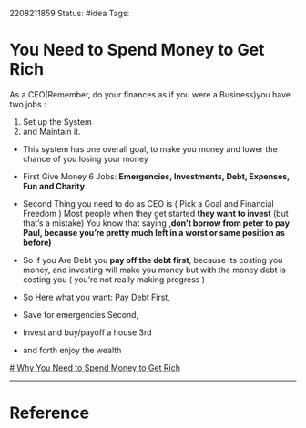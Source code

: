 2208211859
	Status: #idea 
		Tags: 

# You Need to Spend Money to Get Rich


 As a CEO(Remember, do your finances as if you were a Business)you have two jobs :  
1. Set up the System 
2. and Maintain it.

- This system has one overall goal, to make you money and lower the chance of you losing your money 

 - First Give Money 6 Jobs: **Emergencies, Investments, Debt, Expenses, Fun and Charity** 
 - Second Thing you need to do as CEO is ( Pick a Goal and Financial Freedom  ) Most people when they get started **they want to invest** (but that’s a mistake) You know that saying ,**don’t borrow from peter to pay Paul, because you’re pretty much left in a worst or same position as before)** 
 
 - So if you Are Debt you **pay off the debt first**, because its costing you money, and investing will make you money but with the money debt is costing you ( you’re not really making progress )
 - So Here what you want: Pay Debt First, 
 - Save for emergencies Second,
 - Invest and buy/payoff a house 3rd 
 - and forth enjoy the wealth
 
 [# Why You Need to Spend Money to Get Rich](https://www.youtube.com/watch?v=_ny1h6YxkoI)

---
# Reference
